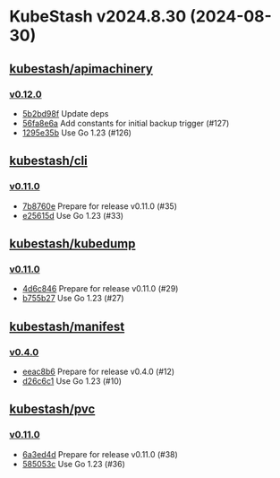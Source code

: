 # KubeStash v2024.8.30 (2024-08-30)


## [kubestash/apimachinery](https://github.com/kubestash/apimachinery)

### [v0.12.0](https://github.com/kubestash/apimachinery/releases/tag/v0.12.0)

- [5b2bd98f](https://github.com/kubestash/apimachinery/commit/5b2bd98f) Update deps
- [56fa8e6a](https://github.com/kubestash/apimachinery/commit/56fa8e6a) Add constants for initial backup trigger (#127)
- [1295e35b](https://github.com/kubestash/apimachinery/commit/1295e35b) Use Go 1.23 (#126)



## [kubestash/cli](https://github.com/kubestash/cli)

### [v0.11.0](https://github.com/kubestash/cli/releases/tag/v0.11.0)

- [7b8760e](https://github.com/kubestash/cli/commit/7b8760e) Prepare for release v0.11.0 (#35)
- [e25615d](https://github.com/kubestash/cli/commit/e25615d) Use Go 1.23 (#33)



## [kubestash/kubedump](https://github.com/kubestash/kubedump)

### [v0.11.0](https://github.com/kubestash/kubedump/releases/tag/v0.11.0)

- [4d6c846](https://github.com/kubestash/kubedump/commit/4d6c846) Prepare for release v0.11.0 (#29)
- [b755b27](https://github.com/kubestash/kubedump/commit/b755b27) Use Go 1.23 (#27)



## [kubestash/manifest](https://github.com/kubestash/manifest)

### [v0.4.0](https://github.com/kubestash/manifest/releases/tag/v0.4.0)

- [eeac8b6](https://github.com/kubestash/manifest/commit/eeac8b6) Prepare for release v0.4.0 (#12)
- [d26c6c1](https://github.com/kubestash/manifest/commit/d26c6c1) Use Go 1.23 (#10)



## [kubestash/pvc](https://github.com/kubestash/pvc)

### [v0.11.0](https://github.com/kubestash/pvc/releases/tag/v0.11.0)

- [6a3ed4d](https://github.com/kubestash/pvc/commit/6a3ed4d) Prepare for release v0.11.0 (#38)
- [585053c](https://github.com/kubestash/pvc/commit/585053c) Use Go 1.23 (#36)



